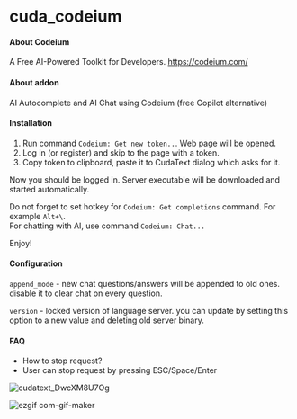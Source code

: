 # cuda_codeium

#### About Codeium

A Free AI-Powered Toolkit for Developers. https://codeium.com/  

#### About addon

AI Autocomplete and AI Chat using Codeium (free Copilot alternative)

#### Installation

1. Run command `Codeium: Get new token..`. Web page will be opened.
2. Log in (or register) and skip to the page with a token.
3. Copy token to clipboard, paste it to CudaText dialog which asks for it.

Now you should be logged in. Server executable will be downloaded and started automatically.

Do not forget to set hotkey for `Codeium: Get completions` command. For example `Alt+\`.  
For chatting with AI, use command `Codeium: Chat...`

Enjoy!

#### Configuration

`append_mode` - new chat questions/answers will be appended to old ones. disable it to clear chat on every question.

`version` - locked version of language server. you can update by setting this option to a new value and deleting old server binary.

#### FAQ

 - How to stop request?
 - User can stop request by pressing ESC/Space/Enter


![cudatext_DwcXM8U7Og](https://github.com/veksha/cuda_codeium/assets/275333/83f42674-709b-43a3-a2cb-83a909c1014e)

![ezgif com-gif-maker](https://github.com/veksha/cuda_codeium/assets/275333/37111177-76aa-4a80-9580-b5c17de7281a)

